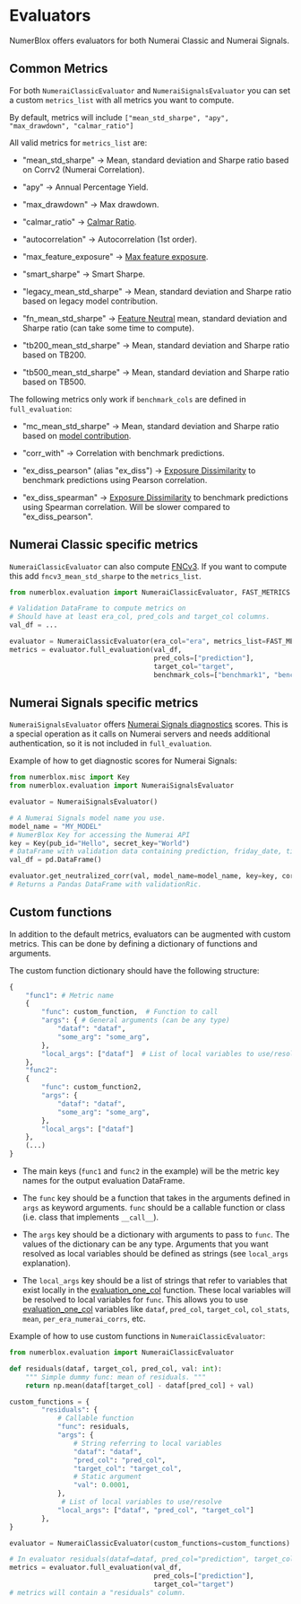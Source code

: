 # Evaluators

NumerBlox offers evaluators for both Numerai Classic and Numerai Signals.

## Common Metrics

For both `NumeraiClassicEvaluator` and `NumeraiSignalsEvaluator` you can set a custom `metrics_list` with all metrics you want to compute.

By default, metrics will include `["mean_std_sharpe", "apy", "max_drawdown", "calmar_ratio"]`

All valid metrics for `metrics_list` are:

- "mean_std_sharpe" -> Mean, standard deviation and Sharpe ratio based on Corrv2 (Numerai Correlation).

- "apy" -> Annual Percentage Yield.

- "max_drawdown" -> Max drawdown.

- "calmar_ratio" -> [Calmar Ratio](https://www.investopedia.com/terms/c/calmarratio.asp).

- "autocorrelation" -> Autocorrelation (1st order).

- "max_feature_exposure" -> [Max feature exposure](https://forum.numer.ai/t/model-diagnostics-feature-exposure/899).

- "smart_sharpe" -> Smart Sharpe.

- "legacy_mean_std_sharpe" -> Mean, standard deviation and Sharpe ratio based on legacy model contribution.

- "fn_mean_std_sharpe" -> [Feature Neutral](https://docs.numer.ai/tournament/feature-neutral-correlation) mean, standard deviation and Sharpe ratio (can take some time to compute).

- "tb200_mean_std_sharpe" -> Mean, standard deviation and Sharpe ratio based on TB200.

- "tb500_mean_std_sharpe" -> Mean, standard deviation and Sharpe ratio based on TB500.

The following metrics only work if `benchmark_cols` are defined in `full_evaluation`:

- "mc_mean_std_sharpe" -> Mean, standard deviation and Sharpe ratio based on [model contribution](https://forum.numer.ai/t/mmc-staking-starts-jan-2-2024/6827).

- "corr_with" -> Correlation with benchmark predictions.

- "ex_diss_pearson" (alias "ex_diss") -> [Exposure Dissimilarity](https://forum.numer.ai/t/true-contribution-details/5128/4) to benchmark predictions using Pearson correlation.

- "ex_diss_spearman" -> [Exposure Dissimilarity](https://forum.numer.ai/t/true-contribution-details/5128/4) to benchmark predictions using Spearman correlation. Will be slower compared to "ex_diss_pearson".

## Numerai Classic specific metrics

`NumeraiClassicEvaluator` can also compute [FNCv3](https://docs.numer.ai/numerai-tournament/scoring/feature-neutral-correlation#fnc-on-the-website). If you want to compute this add `fncv3_mean_std_sharpe` to the `metrics_list`.

```py
from numerblox.evaluation import NumeraiClassicEvaluator, FAST_METRICS

# Validation DataFrame to compute metrics on
# Should have at least era_col, pred_cols and target_col columns.
val_df = ...

evaluator = NumeraiClassicEvaluator(era_col="era", metrics_list=FAST_METRICS)
metrics = evaluator.full_evaluation(val_df, 
                                    pred_cols=["prediction"], 
                                    target_col="target",
                                    benchmark_cols=["benchmark1", "benchmark2"])
```

## Numerai Signals specific metrics

`NumeraiSignalsEvaluator` offers [Numerai Signals diagnostics](https://forum.numer.ai/t/signals-diagnostics-guide/5950) scores. This is a special operation as it calls on Numerai servers and needs additional authentication, so it is not included in `full_evaluation`.

Example of how to get diagnostic scores for Numerai Signals:
```py
from numerblox.misc import Key
from numerblox.evaluation import NumeraiSignalsEvaluator

evaluator = NumeraiSignalsEvaluator()

# A Numerai Signals model name you use.
model_name = "MY_MODEL"
# NumerBlox Key for accessing the Numerai API
key = Key(pub_id="Hello", secret_key="World")
# DataFrame with validation data containing prediction, friday_date, ticker and data_type columns
val_df = pd.DataFrame()

evaluator.get_neutralized_corr(val, model_name=model_name, key=key, corr_col="validationRic")
# Returns a Pandas DataFrame with validationRic.
```

## Custom functions

In addition to the default metrics, evaluators can be augmented with custom metrics. This can be done by defining a dictionary of functions and arguments.

The custom function dictionary should have the following structure:
```py
{
    "func1": # Metric name
    {
        "func": custom_function,  # Function to call
        "args": { # General arguments (can be any type)
            "dataf": "dataf",
            "some_arg": "some_arg",
        },
        "local_args": ["dataf"]  # List of local variables to use/resolve
    },
    "func2":
    {
        "func": custom_function2,
        "args": { 
            "dataf": "dataf",
            "some_arg": "some_arg",
        },
        "local_args": ["dataf"]
    },
    (...)
}
```

- The main keys (`func1` and `func2` in the example) will be the metric key names for the output evaluation DataFrame.

- The `func` key should be a function that takes in the arguments defined in `args` as keyword arguments. `func` should be a callable function or class (i.e. class that implements `__call__`).

- The `args` key should be a dictionary with arguments to pass to `func`. The values of the dictionary can be any type. Arguments that you want resolved as local variables should be defined as strings (see `local_args` explanation).

- The `local_args` key should be a list of strings that refer to variables that exist locally in the [evaluation_one_col](https://crowdcent.github.io/numerblox/api/#numerblox.evaluation.BaseEvaluator.evaluation_one_col) function. These local variables will be resolved to local variables for `func`. This allows you to use [evaluation_one_col](https://crowdcent.github.io/numerblox/api/#numerblox.evaluation.BaseEvaluator.evaluation_one_col) variables like `dataf`, `pred_col`, `target_col`, `col_stats`, `mean`, `per_era_numerai_corrs`, etc.


Example of how to use custom functions in `NumeraiClassicEvaluator`:
```py
from numerblox.evaluation import NumeraiClassicEvaluator

def residuals(dataf, target_col, pred_col, val: int):
    """ Simple dummy func: mean of residuals. """
    return np.mean(dataf[target_col] - dataf[pred_col] + val)

custom_functions = {
        "residuals": {
            # Callable function
            "func": residuals,
            "args": {
                # String referring to local variables
                "dataf": "dataf", 
                "pred_col": "pred_col",
                "target_col": "target_col",
                # Static argument
                "val": 0.0001,
            },
             # List of local variables to use/resolve
            "local_args": ["dataf", "pred_col", "target_col"] 
        },
}

evaluator = NumeraiClassicEvaluator(custom_functions=custom_functions)

# In evaluator residuals(dataf=dataf, pred_col="prediction", target_col="target", val="0.0001) is called.
metrics = evaluator.full_evaluation(val_df, 
                                    pred_cols=["prediction"], 
                                    target_col="target")
# metrics will contain a "residuals" column.
```